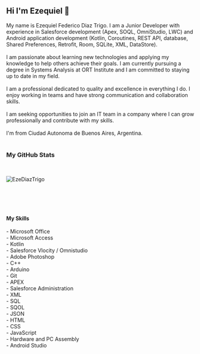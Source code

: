 ## Hi I'm Ezequiel 👋

<p>My name is Ezequiel Federico Diaz Trigo. I am a Junior Developer with experience in Salesforce development (Apex, SOQL, OmniStudio, LWC) and Android application development (Kotlin, Coroutines, REST API, database, Shared Preferences, Retrofit, Room, SQLite, XML, DataStore).<br><br>
              I am passionate about learning new technologies and applying my knowledge to help others achieve their goals. I am currently pursuing a degree in Systems Analysis at ORT Institute and I am committed to staying up to date in my field.<br><br>
              I am a professional dedicated to quality and excellence in everything I do. I enjoy working in teams and have strong communication and collaboration skills.<br><br>
              I am seeking opportunities to join an IT team in a company where I can grow professionally and contribute with my skills.<br><br>
              I'm from Ciudad Autonoma de Buenos Aires, Argentina.<br><br></p>

<h3>My GitHub Stats</h3>
<br>
<p><img align="left" src="https://github-readme-stats.vercel.app/api/top-langs?username=EzeDiazTrigo&show_icons=true&theme=dark&locale=en&layout=compact" alt="EzeDiazTrigo" /></p>
<br><br><br><br><br>
<h4> My Skills </h4>
      <span class="tag2">- Microsoft Office</span><br>
      <span class="tag2">- Microsoft Access</span><br>
      <span class="tag2">- Kotlin</span><br>
      <span class="tag2">- Salesforce Vlocity / Omnistudio</span><br>
      <span class="tag2">- Adobe Photoshop</span><br>
      <span class="tag2">- C++</span><br>
      <span class="tag2">- Arduino</span><br>
      <span class="tag2">- Git</span><br>
      <span class="tag2">- APEX</span><br>
      <span class="tag2">- Salesforce Administration</span><br>
      <span class="tag2">- XML</span><br>
      <span class="tag2">- SQL</span><br>
      <span class="tag2">- SQOL</span><br>
      <span class="tag2">- JSON</span><br>
      <span class="tag2">- HTML</span><br>
      <span class="tag2">- CSS</span><br>
      <span class="tag2">- JavaScript</span><br>
      <span class="tag2">- Hardware and PC Assembly</span><br>
      <span class="tag2">- Android Studio</span><br>
